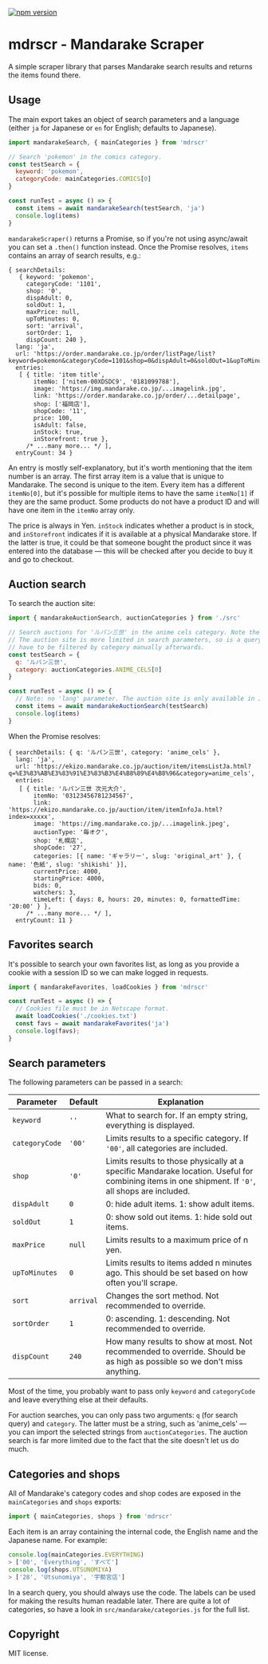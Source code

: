 [![npm version](https://badge.fury.io/js/mdrscr.svg)](https://badge.fury.io/js/mdrscr)

mdrscr - Mandarake Scraper
==========================

A simple scraper library that parses Mandarake search results and returns the items found there.

## Usage

The main export takes an object of search parameters and a language (either `ja` for Japanese or `en` for English; defaults to Japanese).

```js
import mandarakeSearch, { mainCategories } from 'mdrscr'

// Search 'pokemon' in the comics category.
const testSearch = {
  keyword: 'pokemon',
  categoryCode: mainCategories.COMICS[0]
}

const runTest = async () => {
  const items = await mandarakeSearch(testSearch, 'ja')
  console.log(items)
}
```

`mandarakeScraper()` returns a Promise, so if you're not using async/await you can set a `.then()` function instead. Once the Promise resolves, `items` contains an array of search results, e.g.:

```
{ searchDetails:
   { keyword: 'pokemon',
     categoryCode: '1101',
     shop: '0',
     dispAdult: 0,
     soldOut: 1,
     maxPrice: null,
     upToMinutes: 0,
     sort: 'arrival',
     sortOrder: 1,
     dispCount: 240 },
  lang: 'ja',
  url: 'https://order.mandarake.co.jp/order/listPage/list?keyword=pokemon&categoryCode=1101&shop=0&dispAdult=0&soldOut=1&upToMinutes=0&sort=arrival&sortOrder=1&dispCount=240&lang=ja',
  entries:
   [ { title: 'item title',
       itemNo: ['nitem-00XDSDC9', '0181099788'],
       image: 'https://img.mandarake.co.jp/...imagelink.jpg',
       link: 'https://order.mandarake.co.jp/order/...detailpage',
       shop: ['福岡店'],
       shopCode: '11',
       price: 100,
       isAdult: false,
       inStock: true,
       inStorefront: true },
     /* ...many more... */ ],
  entryCount: 34 }
```

An entry is mostly self-explanatory, but it's worth mentioning that the item number is an array. The first array item is a value that is unique to Mandarake. The second is unique to the item. Every item has a different `itemNo[0]`, but it's possible for multiple items to have the same `itemNo[1]` if they are the same product. Some products do not have a product ID and will have one item in the `itemNo` array only.

The price is always in Yen. `inStock` indicates whether a product is in stock, and `inStorefront` indicates if it is available at a physical Mandarake store. If the latter is true, it could be that someone bought the product since it was entered into the database — this will be checked after you decide to buy it and go to checkout.

## Auction search

To search the auction site:

```js
import { mandarakeAuctionSearch, auctionCategories } from './src'

// Search auctions for 'ルパン三世' in the anime cels category. Note the different search format.
// The auction site is more limited in search parameters, so is a query is included, our search results
// have to be filtered by category manually afterwards.
const testSearch = {
  q: 'ルパン三世',
  category: auctionCategories.ANIME_CELS[0]
}

const runTest = async () => {
  // Note: no 'lang' parameter. The auction site is only available in Japanese.
  const items = await mandarakeAuctionSearch(testSearch)
  console.log(items)
}
```

When the Promise resolves:

```
{ searchDetails: { q: 'ルパン三世', category: 'anime_cels' },
  lang: 'ja',
  url: 'https://ekizo.mandarake.co.jp/auction/item/itemsListJa.html?q=%E3%83%AB%E3%83%91%E3%83%B3%E4%B8%89%E4%B8%96&category=anime_cels',
  entries:
   [ { title: 'ルパン三世 次元大介',
       itemNo: '03123456781234567',
       link: 'https://ekizo.mandarake.co.jp/auction/item/itemInfoJa.html?index=xxxxx',
       image: 'https://img.mandarake.co.jp/...imagelink.jpeg',
       auctionType: '毎オク',
       shop: '札幌店',
       shopCode: '27',
       categories: [{ name: 'ギャラリー', slug: 'original_art' }, { name: '色紙', slug: 'shikishi' }],
       currentPrice: 4000,
       startingPrice: 4000,
       bids: 0,
       watchers: 3,
       timeLeft: { days: 8, hours: 20, minutes: 0, formattedTime: '20:00' } },
     /* ...many more... */ ],
  entryCount: 11 }
```

## Favorites search

It's possible to search your own favorites list, as long as you provide a cookie with a session ID so we can make logged in requests.

```js
import { mandarakeFavorites, loadCookies } from 'mdrscr'

const runTest = async () => {
  // Cookies file must be in Netscape format.
  await loadCookies('./cookies.txt')
  const favs = await mandarakeFavorites('ja')
  console.log(favs);
}
```

## Search parameters

The following parameters can be passed in a search:

| Parameter | Default | Explanation |
| --------- | ------- | ----------- |
| `keyword` | `''` | What to search for. If an empty string, everything is displayed. |
| `categoryCode` | `'00'` | Limits results to a specific category. If `'00'`, all categories are included. |
| `shop` | `'0'` | Limits results to those physically at a specific Mandarake location. Useful for combining items in one shipment. If `'0'`, all shops are included. |
| `dispAdult` | `0` | 0: hide adult items. 1: show adult items. |
| `soldOut` | `1` | 0: show sold out items. 1: hide sold out items. |
| `maxPrice` | `null` | Limits results to a maximum price of n yen. |
| `upToMinutes` | `0` | Limits results to items added n minutes ago. This should be set based on how often you'll scrape. |
| `sort` | `arrival` | Changes the sort method. Not recommended to override. |
| `sortOrder` | `1` | 0: ascending. 1: descending. Not recommended to override. |
| `dispCount` | `240` | How many results to show at most. Not recommended to override. Should be as high as possible so we don't miss anything. |

Most of the time, you probably want to pass only `keyword` and `categoryCode` and leave everything else at their defaults.

For auction searches, you can only pass two arguments: `q` (for search query) and `category`. The latter must be a string, such as 'anime_cels' — you can import the selected strings from `auctionCategories`. The auction search is far more limited due to the fact that the site doesn't let us do much.

## Categories and shops

All of Mandarake's category codes and shop codes are exposed in the `mainCategories` and `shops` exports:

```js
import { mainCategories, shops } from 'mdrscr'
```

Each item is an array containing the internal code, the English name and the Japanese name. For example:

```js
console.log(mainCategories.EVERYTHING)
> ['00', 'Everything', 'すべて']
console.log(shops.UTSUNOMIYA)
> ['28', 'Utsunomiya', '宇都宮店']
```

In a search query, you should always use the code. The labels can be used for making the results human readable later.
There are quite a lot of categories, so have a look in `src/mandarake/categories.js` for the full list.

## Copyright

MIT license.
